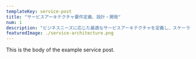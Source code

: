 ```yaml
---
templateKey: service-post
title: "サービスアーキテクチャ要件定義、設計・開発"
num: 1
description: "ビジネスニーズに応じた最適なサービスアーキテクチャを定義し、スケーラブルで効率的なシステムを設計・開発します。クラウド環境やマイクロサービスアーキテクチャに対応した高い柔軟性と拡張性を持つインフラ設計を通じて、ユーザーの課題解決を支援します。"
featuredImage: ./service-architecture.png
---
```


This is the body of the example service post.
